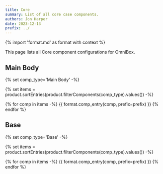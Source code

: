 ```yaml
---
title: Core
summary: List of all core case components.
authors: Jon Harper
date: 2023-12-13
prefix: ../
---
```


{% import 'format.md' as format with context %}

This page lists all Core component configurations for OmniBox.

## Main Body

{% set comp_type='Main Body' -%}

{% set items = product.sortEntries(product.filterComponents(comp_type).values()) -%}

{% for comp in items -%}
{{ format.comp_entry(comp, prefix=prefix) }}
{% endfor %}

## Base

{% set comp_type='Base' -%}

{% set items = product.sortEntries(product.filterComponents(comp_type).values()) -%}

{% for comp in items -%}
{{ format.comp_entry(comp, prefix=prefix) }}
{% endfor %}